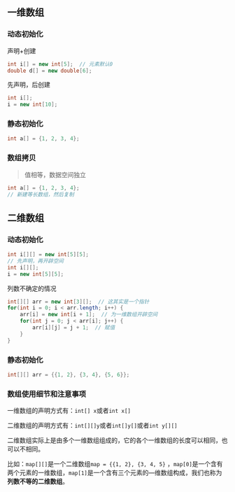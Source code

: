 ## 一维数组

### 动态初始化

声明+创建

```java
int i[] = new int[5];  // 元素默认0
double d[] = new double[6];
```

先声明，后创建

```java
int i[];
i = new int[10];
```

### 静态初始化

```Java
int a[] = {1, 2, 3, 4};
```

### 数组拷贝

> 值相等，数据空间独立

```java
int a[] = {1, 2, 3, 4};
// 新建等长数组，然后复制
```

## 二维数组

### 动态初始化

```Java
int i[][] = new int[5][5];
// 先声明，再开辟空间
int i[][];
i = new int[5][5];
```

列数不确定的情况

```java
int[][] arr = new int[3][];  // 这其实是一个指针
for(int i = 0; i < arr.length; i++) {
    arr[i] = new int[i + 1];  // 为一维数组开辟空间
    for(int j = 0; j < arr[i]; j++) {
        arr[i][j] = j + 1;  // 赋值
    }
}
```

### 静态初始化

```Java
int[][] arr = {{1, 2}, {3, 4}, {5, 6}};
```

### 数组使用细节和注意事项

一维数组的声明方式有：`int[] x`或者`int x[]`

二维数组的声明方式有：`int[][]y`或者`int[]y[]`或者`int y[][]`

二维数组实际上是由多个一维数组组成的，它的各个一维数组的长度可以相同，也可以不相同。

比如：`map[][]`是一个二维数组`map = {{1, 2}, {3, 4, 5}` ，`map[0]`是一个含有两个元素的一维数组，`map[1]`是一个含有三个元素的—维数组构成，我们也称为**列数不等的二维数组**。

